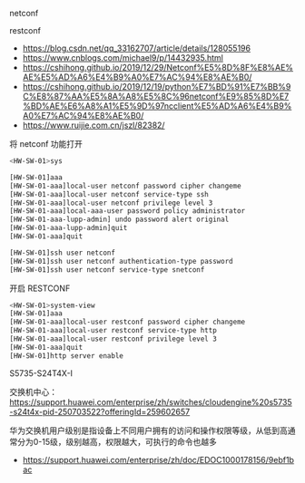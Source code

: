 netconf

restconf

- <https://blog.csdn.net/qq_33162707/article/details/128055196>
- <https://www.cnblogs.com/michael9/p/14432935.html>
- <https://cshihong.github.io/2019/12/29/Netconf%E5%8D%8F%E8%AE%AE%E5%AD%A6%E4%B9%A0%E7%AC%94%E8%AE%B0/>
- <https://cshihong.github.io/2019/12/19/python%E7%BD%91%E7%BB%9C%E8%87%AA%E5%8A%A8%E5%8C%96netconf%E9%85%8D%E7%BD%AE%E6%A8%A1%E5%9D%97ncclient%E5%AD%A6%E4%B9%A0%E7%AC%94%E8%AE%B0/>
- <https://www.ruijie.com.cn/jszl/82382/>

将 netconf 功能打开

``` bash
<HW-SW-01>sys

[HW-SW-01]aaa
[HW-SW-01-aaa]local-user netconf password cipher changeme
[HW-SW-01-aaa]local-user netconf service-type ssh
[HW-SW-01-aaa]local-user netconf privilege level 3
[HW-SW-01-aaa]local-aaa-user password policy administrator
[HW-SW-01-aaa-lupp-admin] undo password alert original
[HW-SW-01-aaa-lupp-admin]quit
[HW-SW-01-aaa]quit

[HW-SW-01]ssh user netconf
[HW-SW-01]ssh user netconf authentication-type password
[HW-SW-01]ssh user netconf service-type snetconf
```

开启 RESTCONF

```bash
<HW-SW-01>system-view
[HW-SW-01]aaa
[HW-SW-01-aaa]local-user restconf password cipher changeme
[HW-SW-01-aaa]local-user restconf service-type http
[HW-SW-01-aaa]local-user restconf privilege level 3
[HW-SW-01-aaa]quit
[HW-SW-01]http server enable

```

S5735-S24T4X-I

交换机中心：<https://support.huawei.com/enterprise/zh/switches/cloudengine%20s5735-s24t4x-pid-250703522?offeringId=259602657>

华为交换机用户级别是指设备上不同用户拥有的访问和操作权限等级，从低到高通常分为0-15级，级别越高，权限越大，可执行的命令也越多

- <https://support.huawei.com/enterprise/zh/doc/EDOC1000178156/9ebf1bac>
